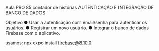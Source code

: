 Aula PRO 85 contador de histórias AUTENTICAÇÃO E INTEGRAÇÃO DE BANCO DE DADOS

Objetivo 
● Usar a autenticação com email/senha para autenticar os
usuários.
● Registrar um novo usuário.
● Integrar o banco de dados Firebase com o aplicativo.


usamos: npx expo install firebase@8.10.0 
